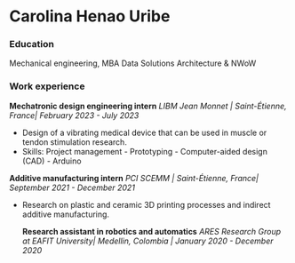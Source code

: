 # Carolina Henao Uribe

### Education
Mechanical engineering, MBA Data Solutions Architecture & NWoW

### Work experience
**Mechatronic design engineering intern**
*LIBM Jean Monnet | Saint-Étienne, France| February 2023 - July 2023*
- Design of a vibrating medical device that can be used in muscle or tendon stimulation research.
- Skills: Project management - Prototyping - Computer-aided design (CAD) - Arduino

**Additive manufacturing intern**
*PCI SCEMM | Saint-Étienne, France| September 2021 - December 2021*
- Research on plastic and ceramic 3D printing processes and indirect additive manufacturing.

  **Research assistant in robotics and automatics**
*ARES Research Group at EAFIT University| Medellin, Colombia | January 2020 - December 2020*




